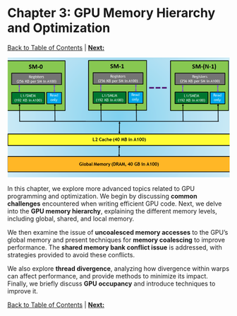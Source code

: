 # Chapter 3: GPU Memory Hierarchy and Optimization
[Back to Table of Contents](../../Readme.md) | **[Next: ]()**

![memory-hierarchy](./imgs/mem-hier.png)

In this chapter, we explore more advanced topics related to GPU programming and optimization. We begin by discussing **common challenges** encountered when writing efficient GPU code. Next, we delve into the **GPU memory hierarchy**, explaining the different memory levels, including global, shared, and local memory. 

We then examine the issue of **uncoalesced memory accesses** to the GPU’s global memory and present techniques for **memory coalescing** to improve performance. The **shared memory bank conflict issue** is addressed, with strategies provided to avoid these conflicts. 

We also explore **thread divergence**, analyzing how divergence within warps can affect performance, and provide methods to minimize its impact. Finally, we briefly discuss **GPU occupancy** and introduce techniques to improve it.



[Back to Table of Contents](../../Readme.md) | **[Next: ]()**
